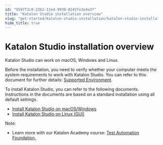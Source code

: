 ```yaml
---
id: "9597f3c0-22b2-11ed-9930-0242fe3e4a3f"
title: "Katalon Studio installation overview"
slug: "get-started/katalon-studio-installation/katalon-studio-installation-overview"
hide_title: true
---
```


# <a id="topic-6576" class="anchor_top_offset"/><a id="ariaid-title1" class="anchor_top_offset"/><span xmlns="http://www.w3.org/1999/xhtml" className="ph">Katalon Studio</span>  installation overview

<p xmlns="http://www.w3.org/1999/xhtml" className="p"><span className="ph">Katalon Studio</span> can work on macOS, Windows and Linux.</p> 
<p xmlns="http://www.w3.org/1999/xhtml" className="p">Before the installation, you need to verify whether your computer meets the system requirements to work with <span className="ph">Katalon Studio</span>. You can refer to this document for further details: <a className="xref" href="/docs/general-information/supported-environments/supported-environments-for-katalon-studio-and-katalon-runtime-engine">Supported Environment</a>.</p> 
<p xmlns="http://www.w3.org/1999/xhtml" className="p">To install <span className="ph">Katalon Studio</span>, you can refer to the following documents. Instructions in the documents are based on a standard installation using all default settings.</p> 
<div xmlns="http://www.w3.org/1999/xhtml" className="p"><ul className="ul"><li className="li"><a className="xref" href="/docs/get-started/katalon-studio-installation/install-katalon-studio-on-macoswindows">Install <span className="ph">Katalon Studio</span> on macOS/Windows</a></li><li className="li"><a className="xref" href="/docs/get-started/katalon-studio-installation/install-katalon-studio-for-linux-gui">Install <span className="ph">Katalon Studio</span> on Linux (GUI)</a></li></ul><div className="note note note_note"><span className="note__title">Note:</span> <ul className="ul"><li className="li"><p className="p">Learn more with our  <span className="ph">Katalon Academy</span> course: <a className="xref j-external-link" href="https://academy.katalon.com/courses/test-automation-foundations/?utm_source=kat_docs&utm_medium=install_overview" target="_blank">Test Automation Foundation.</a></p></li></ul></div></div>
